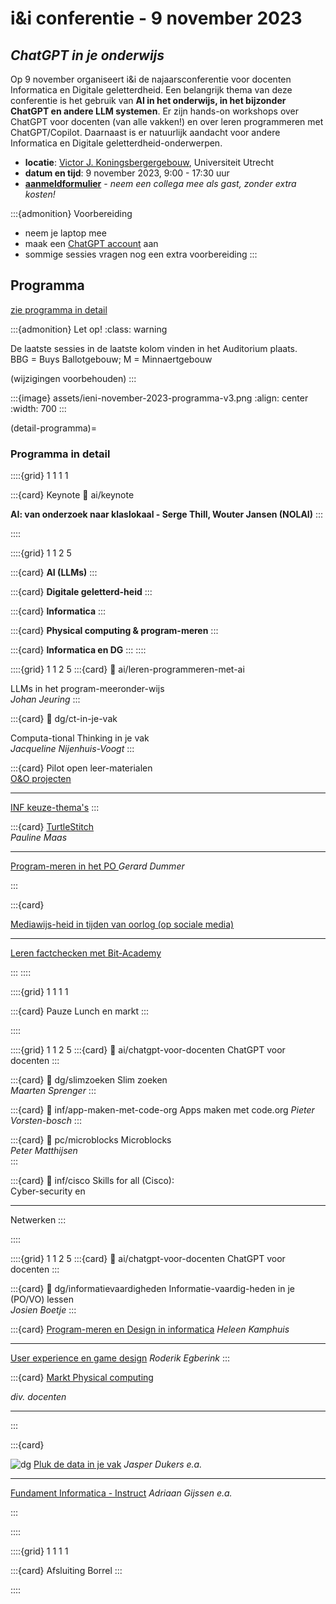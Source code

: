 # i&i conferentie - 9 november 2023

## *ChatGPT in je onderwijs*

Op 9 november organiseert i&i de najaarsconferentie voor docenten Informatica en Digitale
geletterdheid. Een belangrijk thema van deze conferentie is het gebruik van **AI
in het onderwijs, in het bijzonder ChatGPT en andere LLM systemen**. Er zijn
hands-on workshops over ChatGPT voor docenten (van alle vakken!) en over leren
programmeren met ChatGPT/Copilot. Daarnaast is er natuurlijk aandacht voor andere Informatica en
Digitale geletterdheid-onderwerpen.

* **locatie**: [Victor J. Koningsbergergebouw](https://www.uu.nl/victor-j-koningsbergergebouw),
  Universiteit Utrecht  
* **datum en tijd**: 9 november 2023, 9:00 - 17:30 uur
* [**aanmeldformulier**](https://www.smink-registratie.nl/ieni/) - 
  *neem een collega mee als gast, zonder extra kosten!*
  
:::{admonition} Voorbereiding
* neem je laptop mee
* maak een [ChatGPT account](https://chat.openai.com/) aan
* sommige sessies vragen nog een extra voorbereiding
:::

## Programma

[zie programma in detail](#detail-programma)

:::{admonition} Let op!
:class: warning

De laatste sessies in de laatste kolom vinden in het Auditorium plaats.  
BBG = Buys Ballotgebouw; M = Minnaertgebouw

(wijzigingen voorbehouden)
:::

:::{image} assets/ieni-november-2023-programma-v3.png
:align: center
:width: 700
:::

(detail-programma)=
### Programma in detail

::::{grid} 1 1 1 1

:::{card} Keynote
:link: ai/keynote

**AI: van onderzoek naar klaslokaal - Serge Thill, Wouter Jansen (NOLAI)**
:::

::::

::::{grid} 1 1 2 5

:::{card}
**AI (LLMs)**
:::

:::{card}
**Digitale geletterd-heid**
:::

:::{card}
**Informatica**
:::

:::{card}
**Physical computing & program-meren**
:::

:::{card}
**Informatica en DG**
:::
::::

::::{grid} 1 1 2 5
:::{card}
:link: ai/leren-programmeren-met-ai

LLMs in het program-meeronder-wijs  
*Johan Jeuring*
:::

:::{card}
:link: dg/ct-in-je-vak

Computa-tional Thinking in je vak  
*Jacqueline Nijenhuis-Voogt*
:::

:::{card}
Pilot open leer-materialen  
[O&O projecten](inf/pilot-oeno-inf)  

---

[INF keuze-thema's](inf/keuzethemas)
:::

:::{card}
[TurtleStitch](pc/borduren)  
*Pauline Maas*

---

[Program-meren in het PO ](pc/po-programmeren) *Gerard Dummer*

:::

:::{card}

[Mediawijs-heid in tijden van oorlog (op sociale media)](dg/mediawijsheid-oorlog)

---

[Leren factchecken met Bit-Academy](inf/bit-academy)

:::
::::

::::{grid} 1 1 1 1

:::{card} Pauze
Lunch en markt
:::

::::

::::{grid} 1 1 2 5
:::{card}
:link: ai/chatgpt-voor-docenten
ChatGPT voor docenten
:::

:::{card}
:link: dg/slimzoeken
Slim zoeken  
*Maarten Sprenger*
:::

:::{card}
:link: inf/app-maken-met-code-org
Apps maken met code.org
*Pieter Vorsten-bosch*
:::

:::{card}
:link: pc/microblocks
Microblocks  
*Peter Matthijsen*  
:::

:::{card}
:link: inf/cisco
Skills for all (Cisco):  
Cyber-security en  

---

Netwerken
:::

::::

::::{grid} 1 1 2 5
:::{card}
:link: ai/chatgpt-voor-docenten
ChatGPT voor docenten
:::

:::{card}
:link: dg/informatievaardigheden
Informatie-vaardig-heden in je (PO/VO) lessen  
*Josien Boetje*
:::

:::{card}
[Program-meren en Design in informatica](inf/heleen-1)
*Heleen Kamphuis*

---

[User experience en game design](inf/games-ux) *Roderik Egberink*
:::



:::{card}
[Markt Physical computing](pc/werkgroep-physical-computing)

*div. docenten*

---



:::

:::{card}

![dg](assets/dg-label-50.png) [Pluk de data in je vak](dg/pluk-de-data) *Jasper Dukers e.a.*

---

[Fundament Informatica - Instruct](inf/instruct) *Adriaan Gijssen e.a.*

:::


::::



::::{grid} 1 1 1 1

:::{card} Afsluiting
Borrel
:::

::::
